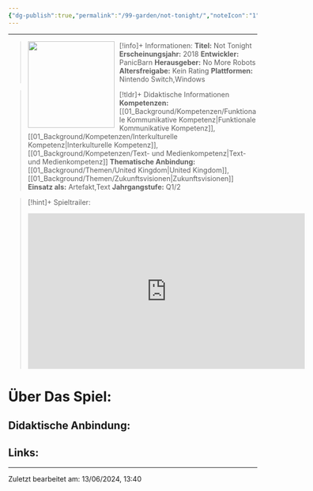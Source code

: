 ```yaml
---
{"dg-publish":true,"permalink":"/99-garden/not-tonight/","noteIcon":"1"}
---
```


---
>[!info]+ Informationen:
><img src="https://images.igdb.com/igdb/image/upload/t_cover_big/ttzqxxpoy9fqjt346om5.webp" style="float:left;height:175px;padding-right:10px">**Titel:** Not Tonight
>**Erscheinungsjahr:** 2018
>**Entwickler:** PanicBarn
>**Herausgeber:** No More Robots
>**Altersfreigabe:** Kein Rating
>**Plattformen:** Nintendo Switch,Windows

>[!tldr]+ Didaktische Informationen
>**Kompetenzen:** [[01_Background/Kompetenzen/Funktionale Kommunikative Kompetenz\|Funktionale Kommunikative Kompetenz]],[[01_Background/Kompetenzen/Interkulturelle Kompetenz\|Interkulturelle Kompetenz]],[[01_Background/Kompetenzen/Text- und Medienkompetenz\|Text- und Medienkompetenz]]
>**Thematische Anbindung:** [[01_Background/Themen/United Kingdom\|United Kingdom]],[[01_Background/Themen/Zukunftsvisionen\|Zukunftsvisionen]]
>**Einsatz als:** Artefakt,Text
>**Jahrgangstufe:** Q1/2

>[!hint]+ Spieltrailer:
><iframe width="560" height="315" src="https://www.youtube.com/embed/a8jtPQY3_fw?si=oPBjXO7aaLljVITj" title="YouTube video player" frameborder="0" allow="accelerometer; autoplay; clipboard-write; encrypted-media; gyroscope; picture-in-picture; web-share" referrerpolicy="strict-origin-when-cross-origin" allowfullscreen></iframe>


# Über Das Spiel:

## Didaktische Anbindung:

## Links:

---
Zuletzt bearbeitet am: 13/06/2024, 13:40
